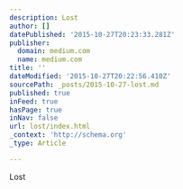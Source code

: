 ```yaml
---
description: Lost
author: []
datePublished: '2015-10-27T20:23:33.281Z'
publisher:
  domain: medium.com
  name: medium.com
title: ''
dateModified: '2015-10-27T20:22:56.410Z'
sourcePath: _posts/2015-10-27-lost.md
published: true
inFeed: true
hasPage: true
inNav: false
url: lost/index.html
_context: 'http://schema.org'
_type: Article

---
```

Lost